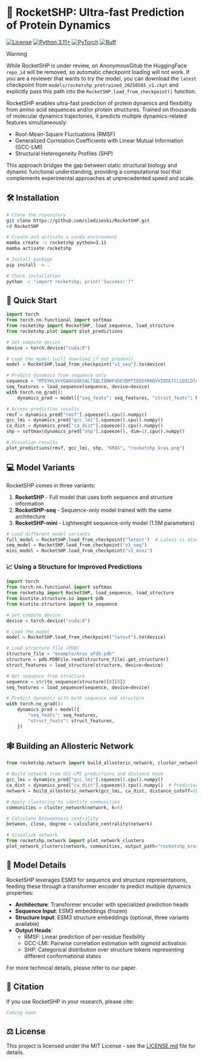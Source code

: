 # 🚀 RocketSHP: Ultra-fast Prediction of Protein Dynamics

[![License](https://img.shields.io/badge/License-MIT-blue.svg)](https://opensource.org/licenses/MIT)
[![Python 3.11+](https://img.shields.io/badge/python-3.11+-blue.svg)](https://www.python.org/downloads/)
[![PyTorch](https://img.shields.io/badge/PyTorch-2.0+-red.svg)](https://pytorch.org/)
[![Ruff](https://img.shields.io/endpoint?url=https://raw.githubusercontent.com/astral-sh/ruff/main/assets/badge/v2.json)](https://github.com/astral-sh/ruff)

> [!WARNING]
> While RocketSHP is under review, on AnonymousGitub the HuggingFace `repo_id` will be removed, so automatic checkpoint loading will not work. If you are a reviewer that wants to try the model, you can download the `latest` checkpoint from `models/rocketshp_pretrained_20250505_v1.ckpt` and explicitly pass this path into the `RocketSHP.load_from_checkpoint()` function.

RocketSHP enables ultra-fast prediction of protein dynamics and flexibility from amino acid sequences and/or protein structures. Trained on thousands of molecular dynamics trajectories, it predicts multiple dynamics-related features simultaneously:

- Root-Mean-Square Fluctuations (RMSF)
- Generalized Correlation Coefficients with Linear Mutual Information (GCC-LMI)
- Structural Heterogeneity Profiles (SHP)

This approach bridges the gap between static structural biology and dynamic functional understanding, providing a computational tool that complements experimental approaches at unprecedented speed and scale.

## 🛠️ Installation

```bash
# Clone the repository
git clone https://github.com/sledzieski/RocketSHP.git
cd RocketSHP

# Create and activate a conda environment
mamba create -n rocketshp python=3.11
mamba activate rocketshp

# Install package
pip install -e .

# Check installation
python -c "import rocketshp; print('Success!')"
```

## 🚀 Quick Start

```python
import torch
from torch.nn.functional import softmax
from rocketshp import RocketSHP, load_sequence, load_structure
from rocketshp.plot import plot_predictions

# Set compute device
device = torch.device("cuda:0")

# Load the model (will download if not present)
model = RocketSHP.load_from_checkpoint("v1_seq").to(device)

# Predict dynamics from sequence only
sequence = "MTEYKLVVVGAGGVGKSALTIQLIQNHFVDEYDPTIEDSYRKQVVIDGETCLLDILDTAGQEEYSAMRDQYMRTGEGFLCVFAINNTKSFEDIHHYREQIKRVKDSEDVPMVLVGNKCDLPSRTVDTKQAQDLARSYGIPFIETSAKTRQRVEDAFYTLVREIRQYRLKKISKEEKTPGCVKIKKCIIM"
seq_features = load_sequence(sequence, device=device)
with torch.no_grad():
    dynamics_pred = model({"seq_feats": seq_features, "struct_feats": None})

# Access prediction results
rmsf = dynamics_pred["rmsf"].squeeze().cpu().numpy()
gcc_lmi = dynamics_pred["gcc_lmi"].squeeze().cpu().numpy()
ca_dist = dynamics_pred["ca_dist"].squeeze().cpu().numpy()
shp = softmax(dynamics_pred["shp"].squeeze(), dim=1).cpu().numpy()

# Visualize results
plot_predictions(rmsf, gcc_lmi, shp, "KRAS", "rocketshp_kras.png")
```

## 💻 Model Variants

RocketSHP comes in three variants:

1. **RocketSHP** - Full model that uses both sequence and structure information
2. **RocketSHP-seq** - Sequence-only model trained with the same architecture
3. **RocketSHP-mini** - Lightweight sequence-only model (1.5M parameters)

```python
# Load different model variants
full_model = RocketSHP.load_from_checkpoint("latest")  # Latest is also 'v1'
seq_model = RocketSHP.load_from_checkpoint("v1_seq")
mini_model = RocketSHP.load_from_checkpoint("v1_mini")
```

### 📈 Using a Structure for Improved Predictions

```python
import torch
from torch.nn.functional import softmax
from rocketshp import RocketSHP, load_sequence, load_structure
from biotite.structure.io import pdb
from biotite.structure import to_sequence

# Set compute device
device = torch.device("cuda:0")

# Load the model
model = RocketSHP.load_from_checkpoint("latest").to(device)

# Load structure file (PDB)
structure_file = "example/kras_afdb.pdb"
structure = pdb.PDBFile.read(structure_file).get_structure()
struct_features = load_structure(structure, device=device)

# Get sequence from structure
sequence = str(to_sequence(structure)[0][0])
seq_features = load_sequence(sequence, device=device)

# Predict dynamics with both sequence and structure
with torch.no_grad():
    dynamics_pred = model({
        "seq_feats": seq_features,
        "struct_feats": struct_features,
    })
```

## 🕸️ Building an Allosteric Network

```python
from rocketshp.network import build_allosteric_network, cluster_network, calculate_centrality, plot_network_clusters

# Build network from GCC-LMI predictions and distance mask
gcc_lmi = dynamics_pred["gcc_lmi"].squeeze().cpu().numpy()
ca_dist = dynamics_pred["ca_dist"].squeeze().cpu().numpy()  # Predicted CA distances
network = build_allosteric_network(gcc_lmi, ca_dist, distance_cutoff=10.0)

# Apply clustering to identify communities
communities = cluster_network(network, k=5)

# Calculate betweenness centrality
between, close, degree = calculate_centrality(network)

# Visualize network
from rocketshp.network import plot_network_clusters
plot_network_clusters(network, communities, output_path="rocketshp_kras_network.png")
```

## 🔎 Model Details

RocketSHP leverages ESM3 for sequence and structure representations, feeding these through a transformer encoder to predict multiple dynamics properties:

- **Architecture**: Transformer encoder with specialized prediction heads
- **Sequence Input**: ESM3 embeddings (frozen)
- **Structure Input**: ESM3 structure embeddings (optional, three variants available)
- **Output Heads**:
  - RMSF: Linear prediction of per-residue flexibility
  - GCC-LMI: Pairwise correlation estimation with sigmoid activation
  - SHP: Categorical distribution over structure tokens representing different conformational states

For more technical details, please refer to our paper.

## 📝 Citation

If you use RocketSHP in your research, please cite:

<!-- ```bibtex
@article{sledzieski2025rocketshp,
  title={RocketSHP: Ultra-fast Prediction of Protein Dynamics at Proteome Scale},
  author={Sledzieski, Samuel and Hanson, Sonya},
  journal={Preprint},
  year={2025}
} -->

```bibtex
Coming soon
```

## ⚖️ License

This project is licensed under the MIT License - see the [LICENSE.md](https://github.com/samsledje/RocketSHP?tab=MIT-1-ov-file#readme) file for details.

